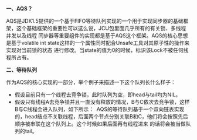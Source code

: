 **一、AQS？**

AQS是JDK1.5提供的一个基于FIFO等待队列实现的一个用于实现同步器的基础框架，这个基础框架的重要性可以这么说，JCU包里面几乎所有的有关锁、多线程并发以及线程
同步器等重要组件的实现都是基于AQS这个框架。AQS的核心思想是基于volatile int state这样的一个属性同时配合Unsafe工具对其原子性的操作来实现对当前锁的状态
进行修改。当state的值为0的时候，标识该Lock不被任何线程所占有。

**二、等待队列**

作为AQS的核心实现的一部分，举个例子来描述一下这个队列长什么样子：
* 假设目前只有一个线程去竞争锁，此时队列为空，即head与tail均为NIL。
* 假设只有线程A去竞争锁并且一直没有释放的情况，B与C依次去竞争锁，这样B与C线程会进入队列，如下所示：
![]()
AQS的等待队列基于一个双向链表实现的，head结点不关联线程，后面两个节点分别关联B和C，他们将会按照先后顺序被串联在这个队列上。这个时候如果后面再有线程进来
的话将会被当做队列的tail。
